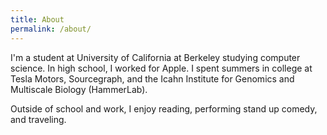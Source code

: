 ```yaml
---
title: About
permalink: /about/
---
```

<p>I'm a student at University of California at Berkeley studying computer science. In high school, I worked for Apple. I spent summers in college at Tesla Motors, Sourcegraph, and the Icahn Institute for Genomics and Multiscale Biology (HammerLab).</p>

<p>Outside of school and work, I enjoy reading, performing stand up comedy, and traveling.</p>
